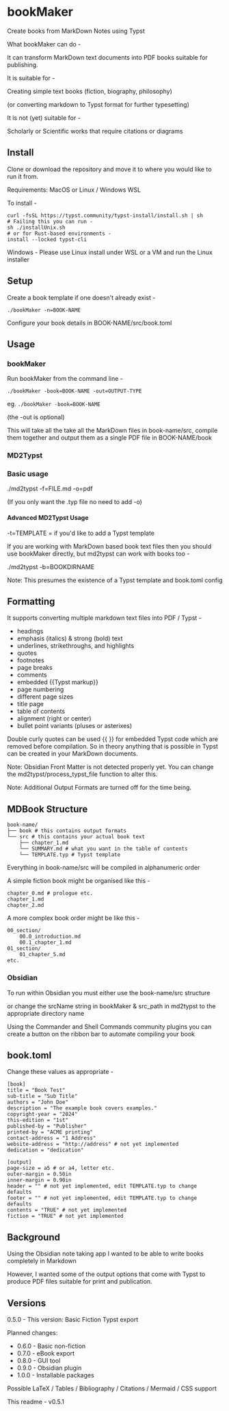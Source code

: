 # bookMaker
Create books from MarkDown Notes using Typst

What bookMaker can do -

It can transform MarkDown text documents into PDF books suitable for publishing.

It is suitable for -

Creating simple text books (fiction, biography, philosophy)

(or converting markdown to Typst format for further typesetting)

It is not (yet) suitable for -

Scholarly or Scientific works that require citations or diagrams

## Install

Clone or download the repository and move it to where you would like to run it from.

Requirements: MacOS or Linux / Windows WSL

To install - 

```
curl -fsSL https://typst.community/typst-install/install.sh | sh
# Failing this you can run -
sh ./installUnix.sh
# or for Rust-based environments -
install --locked typst-cli
```

Windows - Please use Linux install under WSL or a VM and run the Linux installer

## Setup

Create a book template if one doesn't already exist -

`./bookMaker -n=BOOK-NAME`

Configure your book details in BOOK-NAME/src/book.toml

## Usage

### bookMaker

Run bookMaker from the command line -

`./bookMaker -book=BOOK-NAME -out=OUTPUT-TYPE`

eg. `./bookMaker -book=BOOK-NAME`

(the -out is optional)

This will take all the take all the MarkDown files in book-name/src, compile them together and output them as a single PDF file in BOOK-NAME/book

### MD2Typst

### Basic usage

./md2typst -f=FILE.md -o=pdf

(If you only want the .typ file no need to add -o)

#### Advanced MD2Typst Usage

-t=TEMPLATE = if you'd like to add a Typst template

If you are working with MarkDown based book text files then you should use bookMaker directly, but md2typst can work with books too -

./md2typst -b=BOOKDIRNAME

Note: This presumes the existence of a Typst template and book.toml config

## Formatting

It supports converting multiple markdown text files into PDF / Typst -

- headings
- emphasis (italics) & strong (bold) text
- underlines, strikethroughs, and highlights
- quotes
- footnotes
- page breaks
- comments
- embedded {{Typst markup}}
- page numbering
- different page sizes
- title page
- table of contents
- alignment (right or center)
- bullet point variants (pluses or asterixes)

Double curly quotes can be used {{ }} for embedded Typst code which are removed before compilation. So in theory anything that is possible in Typst can be created in your MarkDown documents.

Note: Obsidian Front Matter is not detected properly yet. You can change the md2typst/process_typst_file function to alter this.

Note: Additional Output Formats are turned off for the time being.

## MDBook Structure

```
book-name/
├── book # this contains output formats
└── src # this contains your actual book text
    ├── chapter_1.md
    └── SUMMARY.md # what you want in the table of contents
    └── TEMPLATE.typ # Typst template
```

Everything in book-name/src will be compiled in alphanumeric order

A simple fiction book might be organised like this -

```
chapter_0.md # prologue etc.
chapter_1.md
chapter_2.md
```

A more complex book order might be like this -

```
00_section/
    00.0_introduction.md
    00.1_chapter_1.md
01_section/
    01_chapter_5.md
etc.
```

### Obsidian

To run within Obsidian you must either use the book-name/src structure

or change the srcName string in bookMaker & src_path in md2typst to the appropriate directory name

Using the Commander and Shell Commands community plugins you can create a button on the ribbon bar to automate compiling your book

## book.toml

Change these values as appropriate -

```
[book]
title = "Book Test"
sub-title = "Sub Title"
authors = "John Doe"
description = "The example book covers examples."
copyright-year = "2024"
this-edition = "1st"
published-by = "Publisher"
printed-by = "ACME printing"
contact-address = "1 Address"
website-address = "http://address" # not yet implemented
dedication = "dedication"

[output]
page-size = a5 # or a4, letter etc.
outer-margin = 0.50in
inner-margin = 0.90in
header = "" # not yet implemented, edit TEMPLATE.typ to change defaults
footer = "" # not yet implemented, edit TEMPLATE.typ to change defaults
contents = "TRUE" # not yet implemented
fiction = "TRUE" # not yet implemented
```

## Background

Using the Obsidian note taking app I wanted to be able to write books completely in Markdown

However, I wanted some of the output options that come with Typst to produce PDF files suitable for print and publication.

## Versions

0.5.0 - This version: Basic Fiction Typst export

Planned changes: 

* 0.6.0 - Basic non-fiction
* 0.7.0 - eBook export
* 0.8.0 - GUI tool
* 0.9.0 - Obsidian plugin
* 1.0.0 - Installable packages

Possible LaTeX / Tables / Bibliography / Citations / Mermaid / CSS support

This readme - v0.5.1
